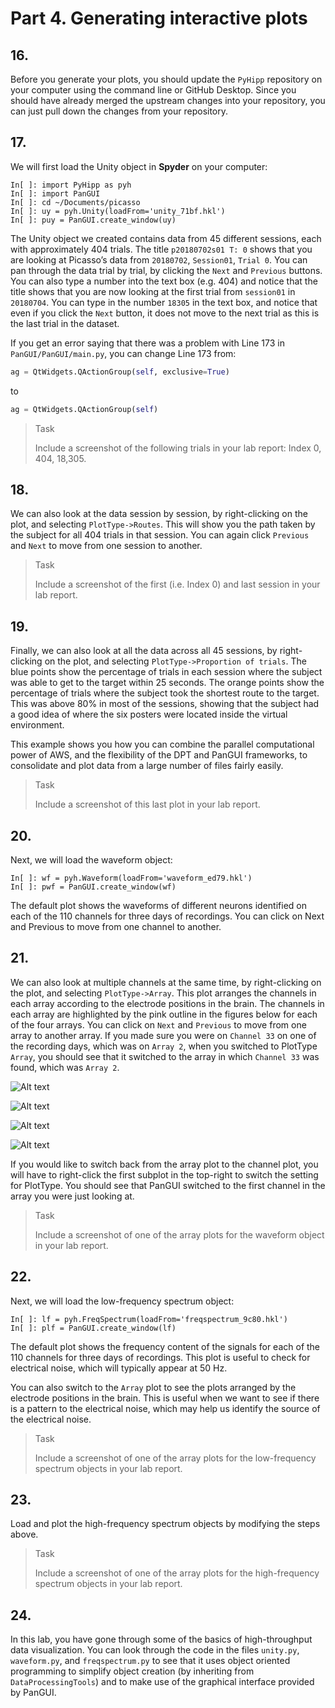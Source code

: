 # Part 4. Generating interactive plots

## 16.
Before you generate your plots, you should update the `PyHipp` repository on your computer using the command line or GitHub Desktop. Since you should have already merged the upstream changes into your repository, you can just pull down the changes from your repository.

## 17.
We will first load the Unity object in **Spyder** on your computer:

```shell
In[ ]: import PyHipp as pyh
In[ ]: import PanGUI
In[ ]: cd ~/Documents/picasso
In[ ]: uy = pyh.Unity(loadFrom='unity_71bf.hkl')
In[ ]: puy = PanGUI.create_window(uy)
```

The Unity object we created contains data from 45 different sessions, each with approximately 404 trials. The title `p20180702s01 T: 0` shows that you are looking at Picasso’s data from `20180702`,  `Session01`, `Trial 0`. You can pan through the data trial by trial, by clicking the `Next` and `Previous` buttons. You can also type a number into the text box (e.g. 404) and notice that the title shows that you are now looking at the first trial from `session01` in `20180704`. You can type in the number `18305` in the text box, and notice that even if you click the `Next` button, it does not move to the next trial as this is the last trial in the dataset.

If you get an error saying that there was a problem with Line 173 in `PanGUI/PanGUI/main.py`, you can change Line 173 from:

```python
ag = QtWidgets.QActionGroup(self, exclusive=True)
```

to 

```python
ag = QtWidgets.QActionGroup(self)
```

> <p class="task"> Task
>
> Include a screenshot of the following trials in your lab report: Index 0, 404, 18,305.

## 18.
We can also look at the data session by session, by right-clicking on the plot, and selecting `PlotType->Routes`. This will show you the path taken by the subject for all 404 trials in that session. You can again click `Previous` and `Next` to move from one session to another.

> <p class="task"> Task
>
> Include a screenshot of the first (i.e. Index 0) and last session in your lab report.

## 19.
Finally, we can also look at all the data across all 45 sessions, by right-clicking on the plot, and selecting `PlotType->Proportion of trials`. The blue points show the percentage of trials in each session where the subject was able to get to the target within 25 seconds. The orange points show the percentage of trials where the subject took the shortest route to the target. This was above 80% in most of the sessions, showing that the subject had a good idea of where the six posters were located inside the virtual environment.

This example shows you how you can combine the parallel computational power of AWS, and the flexibility of the DPT and PanGUI frameworks, to consolidate and plot data from a large number of files fairly easily. 

> <p class="task"> Task
>
> Include a screenshot of this last plot in your lab report.

## 20.
Next, we will load the waveform object:

```shell
In[ ]: wf = pyh.Waveform(loadFrom='waveform_ed79.hkl')
In[ ]: pwf = PanGUI.create_window(wf)
```

The default plot shows the waveforms of different neurons identified on each of the 110 channels for three days of recordings. You can click on Next and Previous to move from one channel to another. 

## 21.
We can also look at multiple channels at the same time, by right-clicking on the plot, and selecting `PlotType->Array`. This plot arranges the channels in each array according to the electrode positions in the brain. The channels in each array are highlighted by the pink outline in the figures below for each of the four arrays. You can click on `Next` and `Previous` to move from one array to another array. If you made sure you were on `Channel 33` on one of the recording days, which was on `Array 2`, when you switched to PlotType `Array`, you should see that it switched to the array in which `Channel 33` was found, which was `Array 2`.

![Alt text](image.png)

![Alt text](image-1.png)

![Alt text](image-2.png)

![Alt text](image-3.png)

If you would like to switch back from the array plot to the channel plot, you will have to right-click the first subplot in the top-right to switch the setting for PlotType. You should see that PanGUI switched to the first channel in the array you were just looking at.

> <p class="task"> Task
>
> Include a screenshot of one of the array plots for the waveform object in your lab report.

## 22.
Next, we will load the low-frequency spectrum object:

```shell
In[ ]: lf = pyh.FreqSpectrum(loadFrom='freqspectrum_9c80.hkl')
In[ ]: plf = PanGUI.create_window(lf)
```

The default plot shows the frequency content of the signals for each of the 110 channels for three days of recordings. This plot is useful to check for electrical noise, which will typically appear at 50 Hz.

You can also switch to the `Array` plot to see the plots arranged by the electrode positions in the brain. This is useful when we want to see if there is a pattern to the electrical noise, which may help us identify the source of the electrical noise. 

> <p class="task"> Task
>
> Include a screenshot of one of the array plots for the low-frequency spectrum objects in your lab report.

## 23.
Load and plot the high-frequency spectrum objects by modifying the steps above.
> <p class="task"> Task
>
> Include a screenshot of one of the array plots for the high-frequency spectrum objects in your lab report.

## 24.
In this lab, you have gone through some of the basics of high-throughput data visualization. You can look through the code in the files `unity.py`, `waveform.py`, and `freqspectrum.py` to see that it uses object oriented programming to simplify object creation (by inheriting from `DataProcessingTools`) and to make use of the graphical interface provided by PanGUI.